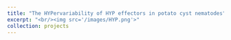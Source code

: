 ```yaml
---
title: "The HYPervariability of HYP effectors in potato cyst nematodes"
excerpt: "<br/><img src='/images/HYP.png'>"
collection: projects
---
```


